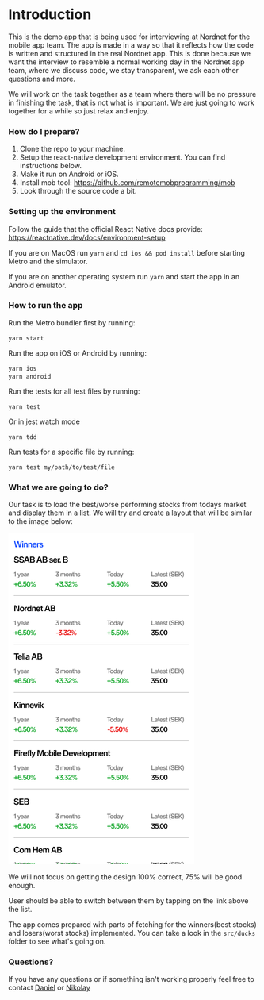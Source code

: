 # Introduction

This is the demo app that is being used for interviewing at Nordnet for the mobile app team. The app is made in a way so that it reflects how the code is written and structured in the real Nordnet app. This is done because we want the interview to resemble a normal working day in the Nordnet app team, where we discuss code, we stay transparent, we ask each other questions and more.

We will work on the task together as a team where there will be no pressure in finishing the task, that is not what is important. We are just going to work together for a while so just relax and enjoy.

### How do I prepare?

1. Clone the repo to your machine.
2. Setup the react-native development environment. You can find instructions below.
3. Make it run on Android or iOS.
4. Install mob tool: https://github.com/remotemobprogramming/mob
5. Look through the source code a bit.

### Setting up the environment

Follow the guide that the official React Native docs provide: https://reactnative.dev/docs/environment-setup

If you are on MacOS run `yarn` and `cd ios && pod install` before starting Metro and the simulator.

If you are on another operating system run `yarn` and start the app in an Android emulator.

### How to run the app

Run the Metro bundler first by running:

```
yarn start
```

Run the app on iOS or Android by running:

```
yarn ios
yarn android
```

Run the tests for all test files by running:

```
yarn test
```

Or in jest watch mode

```
yarn tdd
```

Run tests for a specific file by running:

```
yarn test my/path/to/test/file
```

### What we are going to do?

Our task is to load the best/worse performing stocks from todays market and display them in a list. We will try and create a layout that will be similar to the image below:

![list of winners](./readme_resources/list_view.png)

We will not focus on getting the design 100% correct, 75% will be good enough.

User should be able to switch between them by tapping on the link above the list.

The app comes prepared with parts of fetching for the winners(best stocks) and losers(worst stocks) implemented. You can take a look in the `src/ducks` folder to see what's going on.

### Questions?

If you have any questions or if something isn't working properly feel free to contact [Daniel](daniel.sjostrom@nordnet.se) or [Nikolay](nikolay.demyankov@nordnet.se)
